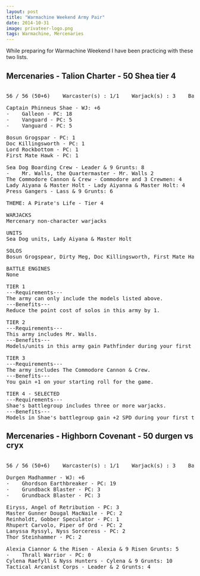 ```yaml
---
layout: post
title: "Warmachine Weekend Army Pair"
date: 2014-10-31
image: privateer-logo.png 
tags: Warmachine, Mercenaries
---
```


While preparing for Warmachine Weekend I have been practicing with these two lists. 

## Mercenaries - Talion Charter - 50 Shea tier 4
<pre>

56 / 56 (50+6)    Warcaster(s) : 1/1    Warjack(s) : 3    Battle Engines : 0    Solos : 4    Units : 4

Captain Phinneus Shae - WJ: +6
-    Galleon - PC: 18
-    Vanguard - PC: 5
-    Vanguard - PC: 5

Bosun Grogspar - PC: 1
Doc Killingsworth - PC: 1
Lord Rockbottom - PC: 1
First Mate Hawk - PC: 1

Sea Dog Boarding Crew - Leader & 9 Grunts: 8
-    Mr. Walls, the Quartermaster - Mr. Walls 2
The Commodore Cannon & Crew - Commodore and 3 Crewmen: 4
Lady Aiyana & Master Holt - Lady Aiyanna & Master Holt: 4
Press Gangers - Lass & 9 Grunts: 6

THEME: A Pirate's Life - Tier 4

WARJACKS
Mercenary non-character warjacks

UNITS
Sea Dog units, Lady Aiyana & Master Holt

SOLOS
Bosun Grogspear, Dirty Meg, Doc Killingsworth, First Mate Hawk, Lord Rockbottom

BATTLE ENGINES
None

TIER 1
---Requirements---
The army can only include the models listed above.
---Benefits---
Reduce the point cost of solos in this army by 1.

TIER 2
---Requirements---
This army includes Mr. Walls.
---Benefits---
Models/units in this army gain Pathfinder during your first turn of the game.

TIER 3
---Requirements---
The army includes The Commodore Cannon & Crew.
---Benefits---
You gain +1 on your starting roll for the game.

TIER 4 - SELECTED
---Requirements---
Shae's battlegroup includes three or more warjacks.
---Benefits---
Models in Shae's battlegroup gain +2 SPD during your first turn of the game.
</pre>

## Mercenaries - Highborn Covenant - 50 durgen vs cryx
<pre>

56 / 56 (50+6)    Warcaster(s) : 1/1    Warjack(s) : 3    Battle Engines : 0    Solos : 7    Units : 3

Durgen Madhammer - WJ: +6
-    Ghordson Earthbreaker - PC: 19
-    Grundback Blaster - PC: 3
-    Grundback Blaster - PC: 3

Eiryss, Angel of Retribution - PC: 3
Master Gunner Dougal MacNaile - PC: 2
Reinholdt, Gobber Speculator - PC: 1
Rhupert Carvolo, Piper of Ord - PC: 2
Lanyssa Ryssyl, Nyss Sorceress - PC: 2
Thor Steinhammer - PC: 2

Alexia Ciannor & the Risen - Alexia & 9 Risen Grunts: 5
-    Thrall Warrior - PC: 0
Cylena Raefyll & Nyss Hunters - Cylena & 9 Grunts: 10
Tactical Arcanist Corps - Leader & 2 Grunts: 4
</pre>
